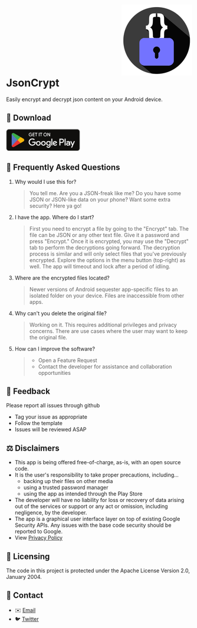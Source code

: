 <div style="text-align: right;margin-bottom:-40px">
<img src="design/logo_192.png"/>
</div>

# JsonCrypt
Easily encrypt and decrypt json content on your Android device.

## 📱 Download
<a href="https://play.google.com" target="_blank"><img src="store/store.png" width="200px"/></a>
## 🤷 Frequently Asked Questions
1. Why would I use this for?
   > You tell me. Are you a JSON-freak like me? Do you have some JSON or JSON-like data on your phone? Want some extra security? Here ya go!
1. I have the app. Where do I start?
   > First you need to encrypt a file by going to the "Encrypt" tab. The file can be JSON or any other text file. Give it a password and press "Encrypt."
   > Once it is encrypted, you may use the "Decrypt" tab to perform the decryptions going forward. The decryption process is similar and will only select files that you've previously encrypted.
   > Explore the options in the menu button (top-right) as well. The app will timeout and lock after a period of idling.
1. Where are the encrypted files located?
   > Newer versions of Android sequester app-specific files to an isolated folder on your device. Files are inaccessible from other apps.

1. Why can't you delete the original file?
   > Working on it. This requires additional privileges and privacy concerns. There are use cases where the user may want to keep the original file.

1. How can I improve the software?
   >   - Open a Feature Request
   >   - Contact the developer for assistance and collaboration opportunities

## 🐛 Feedback
Please report all issues through github
- Tag your issue as appropriate
- Follow the template
- Issues will be reviewed ASAP

## ⚖️ Disclaimers
- This app is being offered free-of-charge, as-is, with an open source code.
- It is the user's responsibility to take proper precautions, including...
   - backing up their files on other media 
   - using a trusted password manager
   - using the app as intended through the Play Store
- The developer will have no liability for loss or recovery of data arising out of the services or support or any act or omission, including negligence, by the developer.
- The app is a graphical user interface layer on top of existing Google Security APIs. Any issues with the base code security should be reported to Google.
- View [Privacy Policy](https://github.com/whirledsol/JsonCrypt/blob/master/PRIVACY.md)

## 📄 Licensing
The code in this project is protected under the Apache License Version 2.0, January 2004.

## 💬 Contact
- ✉️ [Email](mailto:chat@willrhod.es)
- 🐦 [Twitter](https://www.twitter.com/whirledsol)
